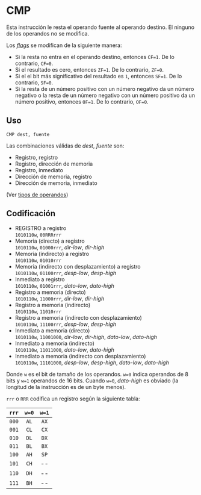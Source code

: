 # CMP

Esta instrucción le resta el operando fuente al operando destino. El ninguno de los operandos no se modifica.

Los [_flags_](../cpu#flags) se modifican de la siguiente manera:

- Si la resta no entra en el operando destino, entonces `CF=1`. De lo contrario, `CF=0`.
- Si el resultado es cero, entonces `ZF=1`. De lo contrario, `ZF=0`.
- Si el el bit más significativo del resultado es `1`, entonces `SF=1`. De lo contrario, `SF=0`.
- Si la resta de un número positivo con un número negativo da un número negativo o la resta de un número negativo con un número positivo da un número positivo, entonces `OF=1`. De lo contrario, `OF=0`.

## Uso

```vonsim
CMP dest, fuente
```

Las combinaciones válidas de _dest_, _fuente_ son:

- Registro, registro
- Registro, dirección de memoria
- Registro, inmediato
- Dirección de memoria, registro
- Dirección de memoria, inmediato

(Ver [tipos de operandos](../assembly#operandos))

## Codificación

- REGISTRO a registro  
  `1010110w`, `00RRRrrr`
- Memoria (directo) a registro  
  `1010110w`, `01000rrr`, _dir-low_, _dir-high_
- Memoria (indirecto) a registro  
  `1010110w`, `01010rrr`
- Memoria (indirecto con desplazamiento) a registro  
  `1010110w`, `01100rrr`, _desp-low_, _desp-high_
- Inmediato a registro  
  `1010110w`, `01001rrr`, _dato-low_, _dato-high_
- Registro a memoria (directo)  
  `1010110w`, `11000rrr`, _dir-low_, _dir-high_
- Registro a memoria (indirecto)  
  `1010110w`, `11010rrr`
- Registro a memoria (indirecto con desplazamiento)  
  `1010110w`, `11100rrr`, _desp-low_, _desp-high_
- Inmediato a memoria (directo)  
  `1010110w`, `11001000`, _dir-low_, _dir-high_, _dato-low_, _dato-high_
- Inmediato a memoria (indirecto)  
  `1010110w`, `11011000`, _dato-low_, _dato-high_
- Inmediato a memoria (indirecto con desplazamiento)  
  `1010110w`, `11101000`, _desp-low_, _desp-high_, _dato-low_, _dato-high_

Donde `w` es el bit de tamaño de los operandos. `w=0` indica operandos de 8 bits y `w=1` operandos de 16 bits. Cuando `w=0`, _dato-high_ es obviado (la longitud de la instrucción es de un byte menos).

`rrr` o `RRR` codifica un registro según la siguiente tabla:

| `rrr` | `w=0` | `w=1` |
| :---: | :---: | :---: |
| `000` | `AL`  | `AX`  |
| `001` | `CL`  | `CX`  |
| `010` | `DL`  | `DX`  |
| `011` | `BL`  | `BX`  |
| `100` | `AH`  | `SP`  |
| `101` | `CH`  |  --   |
| `110` | `DH`  |  --   |
| `111` | `BH`  |  --   |
